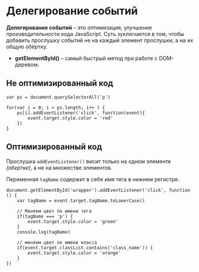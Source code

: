 # Делегирование событий
**Делегирование событий** &ndash; это оптимизация, улучшение производительности кода JavaScript. Суть зуключается в том, чтобы добавить прослушку событий не на каждый элемент прослушки, а на их общую обёртку.

* **getElementById()** &ndash; самый быстрый метод при работе с DOM-деревом.

## Не оптимизированный код

    var ps = document.querySelectorAll('p')

    for(var i = 0; i < ps.length; i++ ) {
        ps[i].addEventListener('click', function(event){
            event.target.style.color = 'red'
        })
    }

## Оптимизированный код
Прослушка `addEventListener()` висит только на одном элементе *(обертке)*, а не на множестве элементов.

Переменная `tagName` содержит в себе имя тега в нижнем регистре.

    document.getElementById('wrapper').addEventListener('click', function () {
        var tagName = event.target.tagName.toLowerCase()

        // Меняем цвет по имени тега
        if(tagName === 'p') {
            event.target.style.color = 'green'
        }
        console.log(tagName)

        // меняем цвет по имени класса
        if(event.target.classList.contains('class_name')) {
            event.target.style.color = 'orange'
        }
    })
